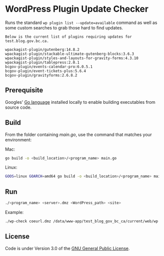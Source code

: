 # WordPress Plugin Update Checker

Runs the standard `wp plugin list --update=available` command as well as some custom searches to grab those hard to find updates.

```console
Below is the current list of plugins requiring updates for test.blog.gov.bc.ca.

wpackagist-plugin/gutenberg:14.8.2
wpackagist-plugin/stackable-ultimate-gutenberg-blocks:3.6.3
wpackagist-plugin/styles-and-layouts-for-gravity-forms:4.3.10
wpackagist-plugin/tablepress:2.0.1
bcgov-plugin/events-calendar-pro:6.0.5.1
bcgov-plugin/event-tickets-plus:5.6.4
bcgov-plugin/gravityforms:2.6.8.2
```

## Prerequisite

Googles' [Go language](https://go.dev) installed locally to enable building executables from source code.

## Build

From the folder containing *main.go*, use the command that matches your environment:

Mac:

```bash
go build -o <build_location>/<program_name> main.go
```

Linux:

```bash
GOOS=linux GOARCH=amd64 go build -o <build_location>/<program_name> main.go
```

## Run

```bash
./<program_name> <server>.dmz <WordPress_path> <site>
```

Example:

```bash
./wp-check coeurl.dmz /data/www-app/test_blog_gov_bc_ca/current/web/wp test.blog.gov.bc.ca
```

## License
Code is under Version 3.0 of the [GNU General Public License](https://github.com/nausicaan/checker/blob/main/LICENSE.md).